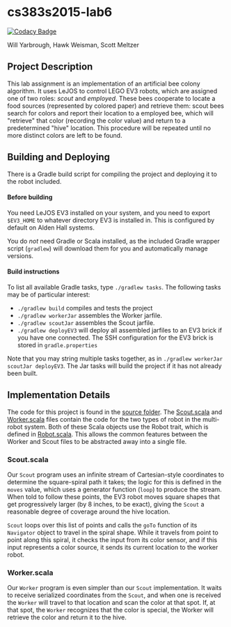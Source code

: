 # cs383s2015-lab6

[![Codacy Badge](https://www.codacy.com/project/badge/7378757016b7487084f11b23e064667c)](https://www.codacy.com)

Will Yarbrough, Hawk Weisman, Scott Meltzer

Project Description
--------------------

This lab assignment is an implementation of an artificial bee colony algorithm.
It uses LeJOS to control LEGO EV3 robots, which are assigned one of two roles:
*scout* and *employed*. These bees cooperate to locate a food sources
(represented by colored paper) and retrieve them: scout bees search for colors
and report their location to a employed bee, which will "retrieve" that color
(recording the color value) and return to a predetermined "hive" location. This
procedure will be repeated until no more distinct colors are left to be found.

Building and Deploying
----------------------

There is a Gradle build script for compiling the project and deploying it to the robot included. 

#### Before building

You need LeJOS EV3 installed on your system, and you need to export `$EV3_HOME` to whatever directory EV3 is installed in. This is configured by default on Alden Hall systems. 

You do _not_ need Gradle or Scala installed, as the included Gradle wrapper script (`gradlew`) will download them for you and automatically manage versions.

#### Build instructions

To list all available Gradle tasks, type `./gradlew tasks`. The following tasks may be of particular interest:

+ `./gradlew build` compiles and tests the project
+ `./gradlew workerJar` assembles the Worker jarfile.
+ `./gradlew scoutJar` assembles the Scout jarfile.
+ `./gradlew deployEV3` will deploy all assembled jarfiles to an EV3 brick if you have one connected. The SSH configuration for the EV3 brick is stored in `gradle.properties`

Note that you may string multiple tasks together, as in `./gradlew workerJar scoutJar deployEV3`. The Jar tasks will build the project if it has not already been built.

Implementation Details
----------------------

The code for this project is found in the [source
folder](src/main/scala/edu/allegheny/beecolony). The
[Scout.scala](src/main/scala/edu/allegheny/beecolony/Scout.scala) and
[Worker.scala](src/main/scala/edu/allegheny/beecolony/Worker.scala) files
contain the code for the two types of robot in the multi-robot system. Both of
these Scala objects use the Robot trait, which is defined in
[Robot.scala](src/main/scala/edu/allegheny/beecolony/Robot.scala). This allows
the common features between the Worker and Scout files to be abstracted away
into a single file.

### Scout.scala
Our `Scout` program uses an infinite stream of Cartesian-style coordinates to
determine the square-spiral path it takes; the logic for this is defined in the
`moves` value, which uses a generator function (`loop`) to produce the stream.
When told to follow these points, the EV3 robot moves square shapes that get
progressively larger (by 8 inches, to be exact), giving the `Scout` a
reasonable degree of coverage around the hive location.

`Scout` loops over this list of points and calls the `goTo` function of its
`Navigator` object to travel in the spiral shape. While it travels from point
to point along this spiral, it checks the input from its color sensor, and if
this input represents a color source, it sends its current location to the
worker robot.

### Worker.scala
Our `Worker` program is even simpler than our `Scout` implementation. It waits
to receive serialized coordinates from the `Scout`, and when one is received
the `Worker` will travel to that location and scan the color at that spot. If,
at that spot, the `Worker` recognizes that the color is special, the Worker
will retrieve the color and return it to the hive.


